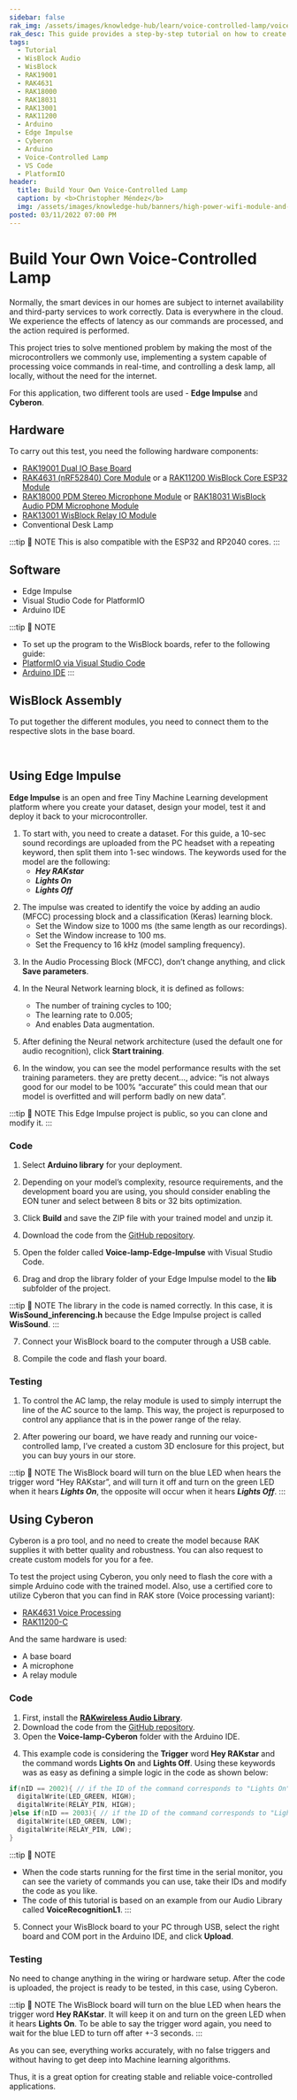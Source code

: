 ```yaml
---
sidebar: false
rak_img: /assets/images/knowledge-hub/learn/voice-controlled-lamp/voice-controlled-lamp.png
rak_desc: This guide provides a step-by-step tutorial on how to create a voice-controlled lamp using Edge Impulse and Cyberon.
tags:
  - Tutorial
  - WisBlock Audio
  - WisBlock
  - RAK19001
  - RAK4631
  - RAK18000
  - RAK18031
  - RAK13001
  - RAK11200
  - Arduino
  - Edge Impulse
  - Cyberon
  - Arduino
  - Voice-Controlled Lamp
  - VS Code
  - PlatformIO
header:
  title: Build Your Own Voice-Controlled Lamp
  caption: by <b>Christopher Méndez</b>
  img: /assets/images/knowledge-hub/banners/high-power-wifi-module-and-power-line-communications.jpg
posted: 03/11/2022 07:00 PM
---
```


# Build Your Own Voice-Controlled Lamp

Normally, the smart devices in our homes are subject to internet availability and third-party services to work correctly. Data is everywhere in the cloud. We experience the effects of latency as our commands are processed, and the action required is performed.

This project tries to solve mentioned problem by making the most of the microcontrollers we commonly use, implementing a system capable of processing voice commands in real-time, and controlling a desk lamp, all locally, without the need for the internet.

For this application, two different tools are used - **Edge Impulse** and **Cyberon**.


## Hardware

To carry out this test, you need the following hardware components:

- [RAK19001 Dual IO Base Board](https://store.rakwireless.com/products/rak19001-wisblock-dual-io-base-board?utm_source=RAK19001&utm_medium=Document&utm_campaign=BuyFromStore)
- [RAK4631 (nRF52840) Core Module](https://store.rakwireless.com/products/rak4631-lpwan-node?utm_source=RAK4631WisBlockLPWANModule&utm_medium=Document&utm_campaign=BuyFromStore) or a [RAK11200 WisBlock Core ESP32 Module](https://store.rakwireless.com/products/wiscore-esp32-module-rak11200?utm_source=WisBlockRAK11200&utm_medium=Document&utm_campaign=BuyFromStore)
- [RAK18000 PDM Stereo Microphone Module](https://store.rakwireless.com/products/wisblock-microphone-module-rak18000?utm_source=WisBlockRAK18000&utm_medium=Document&utm_campaign=BuyFromStore) or [RAK18031 WisBlock Audio PDM Microphone Module](https://store.rakwireless.com/products/pdm-microphone-sensor-20-10khz-stmicroelectronics-mp34dt06j-rak18031?utm_source=RAK18031&utm_medium=Document&utm_campaign=BuyFromStore)
- [RAK13001 WisBlock Relay IO Module](https://store.rakwireless.com/products/relay-io-rak13001?utm_source=RAK13001&utm_medium=Document&utm_campaign=BuyFromStore)
- Conventional Desk Lamp

:::tip 📝 NOTE
This is also compatible with the ESP32 and RP2040 cores.
:::

## Software

- Edge Impulse
- Visual Studio Code for PlatformIO
- Arduino IDE


:::tip 📝 NOTE
- To set up the program to the WisBlock boards, refer to the following guide:
- [PlatformIO via Visual Studio Code](https://docs.rakwireless.com/Knowledge-Hub/Learn/Board-Support-Package-Installation-in-PlatformIO/)
- [Arduino IDE](https://docs.rakwireless.com/Knowledge-Hub/Learn/Installation-of-Board-Support-Package-in-Arduino-IDE/)
:::


## WisBlock Assembly

To put together the different modules, you need to connect them to the respective slots in the base board.



<rk-img
  src="/assets/images/knowledge-hub/learn/voice-controlled-lamp/1.mounting-sketch.png"
  width="70%"
  caption="Assembling the core to the base board"
/>


<br>

<rk-img
  src="/assets/images/knowledge-hub/learn/voice-controlled-lamp/2.assembly-photo.png"
  width="80%"
  caption="Assembling the components"
/>


## Using Edge Impulse


**Edge Impulse** is an open and free Tiny Machine Learning development platform where you create your dataset, design your model, test it and deploy it back to your microcontroller.


<rk-img
  src="/assets/images/knowledge-hub/learn/voice-controlled-lamp/3.dataset.png"
  width="80%"
  caption="Dataset of the model"
/>

1. To start with, you need to create a dataset. For this guide, a 10-sec sound recordings are uploaded from the PC headset with a repeating keyword, then split them into 1-sec windows. The keywords used for the model are the following:
      - ***Hey RAKstar***
      - ***Lights On***
      - ***Lights Off***

<rk-img
  src="/assets/images/knowledge-hub/learn/voice-controlled-lamp/4.create-dataset.png"
  width="100%"
  caption="Collecting data"
/>

2. The impulse was created to identify the voice by adding an audio (MFCC) processing block and a classification (Keras) learning block.
   - Set the Window size to 1000&nbsp;ms (the same length as our recordings).
   - Set the Window increase to 100&nbsp;ms.
   - Set the Frequency to 16&nbsp;kHz (model sampling frequency).

<rk-img
  src="/assets/images/knowledge-hub/learn/voice-controlled-lamp/5.creaate-impulse.png"
  width="100%"
  caption="Creating the impulse"
/>

3. In the Audio Processing Block (MFCC), don’t change anything, and click **Save parameters**.

<rk-img
  src="/assets/images/knowledge-hub/learn/voice-controlled-lamp/6.save-parameters.png"
  width="100%"
  caption="Saving the parameters"
/>

4. In the Neural Network learning block, it is defined as follows:

   - The number of training cycles to 100;
   - The learning rate to 0.005;
   - And enables Data augmentation.


<rk-img
  src="/assets/images/knowledge-hub/learn/voice-controlled-lamp/7.neural-network.png"
  width="80%"
  caption="Setting up the Neural Network Classifier"
/>

5. After defining the Neural network architecture (used the default one for audio recognition), click **Start training**.


<rk-img
  src="/assets/images/knowledge-hub/learn/voice-controlled-lamp/8.start-training.png"
  width="80%"
  caption="Start training for audio recognition"
/>

6. In the window, you can see the model performance results with the set training parameters. they are pretty decent…, advice: “is not always good for our model to be 100% “accurate” this could mean that our model is overfitted and will perform badly on new data”.


<rk-img
  src="/assets/images/knowledge-hub/learn/voice-controlled-lamp/9.performance.png"
  width="70%"
  caption="Training performance"
/>


:::tip 📝 NOTE
This Edge Impulse project is public, so you can clone and modify it.
:::



### Code

1. Select **Arduino library** for your deployment.


<rk-img
  src="/assets/images/knowledge-hub/learn/voice-controlled-lamp/10.arduino-library.png"
  width="80%"
  caption="Selecting Arduino library"
/>


2. Depending on your model’s complexity, resource requirements, and the development board you are using, you should consider enabling the EON tuner and select between 8 bits or 32 bits optimization.

3. Click **Build** and save the ZIP file with your trained model and unzip it.

<rk-img
  src="/assets/images/knowledge-hub/learn/voice-controlled-lamp/11.optimization.png"
  width="80%"
  caption="Selecting model optimization"
/>


4. Download the code from the [GitHub repository](https://github.com/mcmchris/voice-controlled-lamp).

5. Open the folder called **Voice-lamp-Edge-Impulse** with Visual Studio Code.


<rk-img
  src="/assets/images/knowledge-hub/learn/voice-controlled-lamp/12.vscode.png"
  width="100%"
  caption="Opening Visual Studio Code"
/>


6. Drag and drop the library folder of your Edge Impulse model to the **lib** subfolder of the project.

<rk-img
  src="/assets/images/knowledge-hub/learn/voice-controlled-lamp/13.add-library.png"
  width="100%"
  caption="Adding the library to VS Code"
/>


:::tip 📝 NOTE
The library in the code is named correctly. In this case, it is **WisSound_inferencing.h** because the Edge Impulse project is called **WisSound**.
:::

7. Connect your WisBlock board to the computer through a USB cable.

8. Compile the code and flash your board.


### Testing

1. To control the AC lamp, the relay module is used to simply interrupt the line of the AC source to the lamp. This way, the project is repurposed to control any appliance that is in the power range of the relay.


<rk-img
  src="/assets/images/knowledge-hub/learn/voice-controlled-lamp/14.wiring-reference.png"
  width="80%"
  caption="Wiring reference"
/>

2. After powering our board, we have ready and running our voice-controlled lamp, I’ve created a custom 3D enclosure for this project, but you can buy yours in our store.

<rk-img
  src="/assets/images/knowledge-hub/learn/voice-controlled-lamp/15.power-source.png"
  width="80%"
  caption="Powering the board using a battery or USB"
/>


<rk-img
  src="/assets/images/knowledge-hub/learn/voice-controlled-lamp/16.lamp-setup.png"
  width="80%"
  caption="Use case setup using Edge Impulse"
/>

:::tip 📝 NOTE
The WisBlock board will turn on the blue LED when hears the trigger word “Hey RAKstar”, and will turn it off and turn on the green LED when it hears ***Lights On***, the opposite will occur when it hears ***Lights Off***.
:::


## Using Cyberon

Cyberon is a pro tool, and no need to create the model because RAK supplies it with better quality and robustness. You can also request to create custom models for you for a fee.

To test the project using Cyberon, you only need to flash the core with a simple Arduino code with the trained model. Also, use a certified core to utilize Cyberon that you can find in RAK store (Voice processing variant):

- [RAK4631 Voice Processing](https://store.rakwireless.com/products/rak4631-lpwan-node?variant=42402017149126?utm_source=WisBlockRAK4631&utm_medium=Document&utm_campaign=BuyFromStore)
- [RAK11200-C](https://store.rakwireless.com/products/wiscore-esp32-module-rak11200?variant=42402030452934?utm_source=WisBlockRAK11200&utm_medium=Document&utm_campaign=BuyFromStore)


And the same hardware is used:
- A base board
- A microphone
- A relay module


### Code

1. First, install the [**RAKwireless Audio Library**](https://github.com/RAKWireless/RAKwireless-Audio-library).
2. Download the code from the [GitHub repository](https://github.com/mcmchris/voice-controlled-lamp).
3. Open the **Voice-lamp-Cyberon** folder with the Arduino IDE.


<rk-img
  src="/assets/images/knowledge-hub/learn/voice-controlled-lamp/17.open-folder.png"
  width="80%"
  caption="Opening the Voice-lamp-Cyberon folder"
/>

4. This example code is considering the **Trigger** word **Hey RAKstar** and the command words **Lights On** and **Lights Off**. Using these keywords was as easy as defining a simple logic in the code as shown below:


```c
if(nID == 2002){ // if the ID of the command corresponds to "Lights On"
  digitalWrite(LED_GREEN, HIGH);
  digitalWrite(RELAY_PIN, HIGH);
}else if(nID == 2003){ // if the ID of the command corresponds to "Lights Off"
  digitalWrite(LED_GREEN, LOW);
  digitalWrite(RELAY_PIN, LOW);
}
```


:::tip 📝 NOTE
- When the code starts running for the first time in the serial monitor, you can see the variety of commands you can use, take their IDs and modify the code as you like.
- The code of this tutorial is based on an example from our Audio Library called **VoiceRecognitionL1**.
:::


5. Connect your WisBlock board to your PC through USB, select the right board and COM port in the Arduino IDE, and click **Upload**.


<rk-img
  src="/assets/images/knowledge-hub/learn/voice-controlled-lamp/18.connect.png"
  width="80%"
  caption="Connecting WisBlock to PC thru USB"
/>

### Testing

No need to change anything in the wiring or hardware setup. After the code is uploaded, the project is ready to be tested, in this case, using Cyberon.


<rk-img
  src="/assets/images/knowledge-hub/learn/voice-controlled-lamp/19.use-case.png"
  width="80%"
  caption="Use case setup using Cyberon"
/>

:::tip 📝 NOTE
The WisBlock board will turn on the blue LED when hears the trigger word **Hey RAKstar**. It will keep it on and turn on the green LED when it hears **Lights On**. To be able to say the trigger word again, you need to wait for the blue LED to turn off after +-3 seconds.
:::


As you can see, everything works accurately, with no false triggers and without having to get deep into Machine learning algorithms.

Thus, it is a great option for creating stable and reliable voice-controlled applications.
